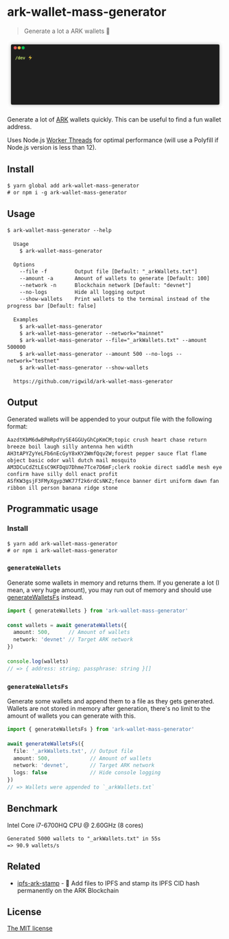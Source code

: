 # ark-wallet-mass-generator
> Generate a lot a ARK wallets 👛

![Demo gif](./demo.gif)

Generate a lot of [ARK](https://ark.io/) wallets quickly. This can be useful to find a fun wallet address.

Uses Node.js [Worker Threads](https://nodejs.org/api/worker_threads.html) for optimal performance (will use a Polyfill if Node.js version is less than 12).

## Install

```
$ yarn global add ark-wallet-mass-generator
# or npm i -g ark-wallet-mass-generator
```

## Usage

```
$ ark-wallet-mass-generator --help

  Usage
    $ ark-wallet-mass-generator
  
  Options
    --file -f         Output file [Default: "_arkWallets.txt"]
    --amount -a       Amount of wallets to generate [Default: 100]
    --network -n      Blockchain network [Default: "devnet"]
    --no-logs         Hide all logging output
    --show-wallets    Print wallets to the terminal instead of the progress bar [Default: false]

  Examples
    $ ark-wallet-mass-generator
    $ ark-wallet-mass-generator --network="mainnet"
    $ ark-wallet-mass-generator --file="_arkWallets.txt" --amount 500000
    $ ark-wallet-mass-generator --amount 500 --no-logs --network="testnet"
    $ ark-wallet-mass-generator --show-wallets

  https://github.com/rigwild/ark-wallet-mass-generator
```

## Output
Generated wallets will be appended to your output file with the following format:

```
AazdtKbM6dwBPmRpdYySE4GGUyGhCpKmCM;topic crush heart chase return breeze boil laugh silly antenna hen width
AH3tAPYZyYeLFb6nEcGyY8xKY2WmfQqv2W;forest pepper sauce flat flame object basic odor wall dutch mail mosquito
AM3DCuCdZtLEsC9KFDqU7Dhme7Tce7D6mF;clerk rookie direct saddle mesh eye confirm have silly doll enact profit
ASfKW3gsjF3FMyXgyp3WK77f2k6rdCsNKZ;fence banner dirt uniform dawn fan ribbon ill person banana ridge stone
```


## Programmatic usage
### Install

```
$ yarn add ark-wallet-mass-generator
# or npm i ark-wallet-mass-generator
```

### `generateWallets`
Generate some wallets in memory and returns them. If you generate a lot (I mean, a very huge amount), you may run out of memory and should use [generateWalletsFs](#generateWalletsFs) instead.

```ts
import { generateWallets } from 'ark-wallet-mass-generator'

const wallets = await generateWallets({
  amount: 500,      // Amount of wallets
  network: 'devnet' // Target ARK network
})

console.log(wallets)
// => { address: string; passphrase: string }[]
```

### `generateWalletsFs`
Generate some wallets and append them to a file as they gets generated.\
Wallets are not stored in memory after generation, there's no limit to the amount of wallets you can generate with this.

```ts
import { generateWalletsFs } from 'ark-wallet-mass-generator'

await generateWalletsFs({
  file: '_arkWallets.txt', // Output file
  amount: 500,             // Amount of wallets
  network: 'devnet',       // Target ARK network
  logs: false              // Hide console logging
})
// => Wallets were appended to `_arkWallets.txt` 
```

## Benchmark
Intel Core i7-6700HQ CPU @ 2.60GHz (8 cores)

```
Generated 5000 wallets to "_arkWallets.txt" in 55s
=> 90.9 wallets/s
```

## Related
 - [ipfs-ark-stamp](https://github.com/rigwild/ipfs-ark-stamp) - 📝 Add files to IPFS and stamp its IPFS CID hash permanently on the ARK Blockchain

## License
[The MIT license](./LICENSE)
